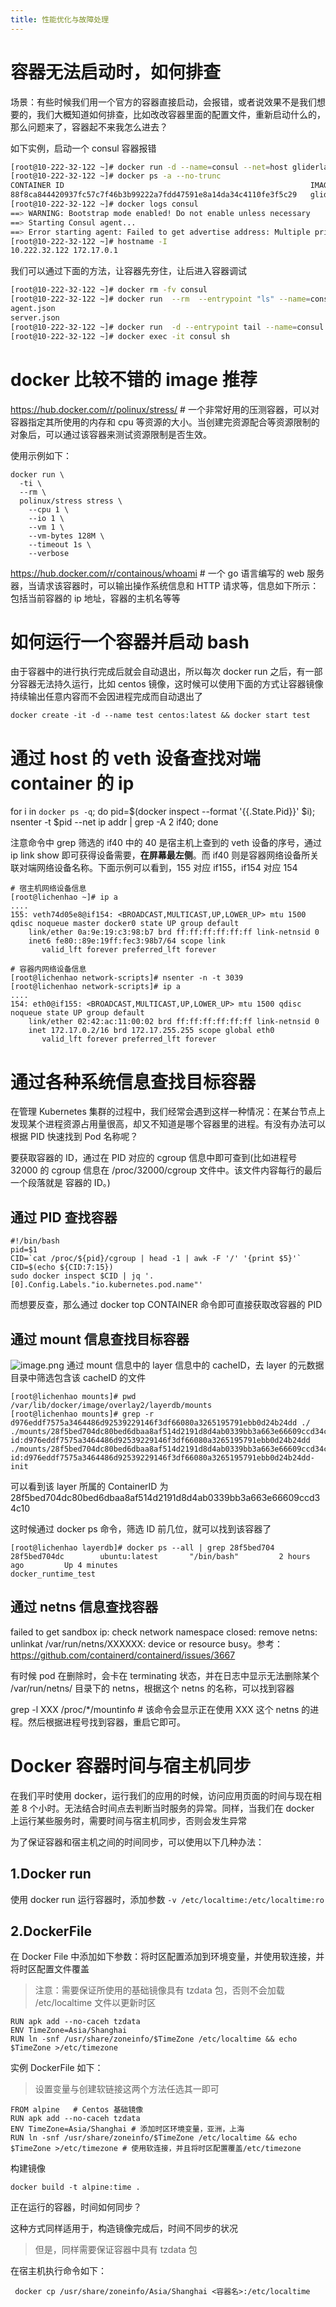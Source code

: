 ```yaml
---
title: 性能优化与故障处理
---
```


# 容器无法启动时，如何排查

场景：有些时候我们用一个官方的容器直接启动，会报错，或者说效果不是我们想要的，我们大概知道如何排查，比如改改容器里面的配置文件，重新启动什么的，那么问题来了，容器起不来我怎么进去？

如下实例，启动一个 consul 容器报错

```bash
[root@10-222-32-122 ~]# docker run -d --name=consul --net=host gliderlabs/consul-server -bootstrap
[root@10-222-32-122 ~]# docker ps -a --no-trunc
CONTAINER ID                                                       IMAGE                      COMMAND                                                      CREATED             STATUS                     PORTS               NAMES
88f8ca844420937fc57c7f46b3b99222a7fdd47591e8a14da34c4110fe3f5c29   gliderlabs/consul-server   "/bin/consul agent -server -config-dir=/config -bootstrap"   3 minutes ago       Exited (1) 3 minutes ago                       consul
[root@10-222-32-122 ~]# docker logs consul
==> WARNING: Bootstrap mode enabled! Do not enable unless necessary
==> Starting Consul agent...
==> Error starting agent: Failed to get advertise address: Multiple private IPs found. Please configure one.
[root@10-222-32-122 ~]# hostname -I
10.222.32.122 172.17.0.1
```

我们可以通过下面的方法，让容器先夯住，让后进入容器调试

```bash
[root@10-222-32-122 ~]# docker rm -fv consul
[root@10-222-32-122 ~]# docker run  --rm  --entrypoint "ls" --name=consul --net=host gliderlabs/consul-server /config
agent.json
server.json
[root@10-222-32-122 ~]# docker run  -d --entrypoint tail --name=consul --net=host gliderlabs/consul-server -F /tmp/tmp.txt
[root@10-222-32-122 ~]# docker exec -it consul sh
```

# docker 比较不错的 image 推荐

<https://hub.docker.com/r/polinux/stress/> # 一个非常好用的压测容器，可以对容器指定其所使用的内存和 cpu 等资源的大小。当创建完资源配合等资源限制的对象后，可以通过该容器来测试资源限制是否生效。

使用示例如下：

```shell
docker run \
  -ti \
  --rm \
  polinux/stress stress \
    --cpu 1 \
    --io 1 \
    --vm 1 \
    --vm-bytes 128M \
    --timeout 1s \
    --verbose
```

<https://hub.docker.com/r/containous/whoami> # 一个 go 语言编写的 web 服务器，当请求该容器时，可以输出操作系统信息和 HTTP 请求等，信息如下所示：包括当前容器的 ip 地址，容器的主机名等等

# 如何运行一个容器并启动 bash

由于容器中的进行执行完成后就会自动退出，所以每次 docker run 之后，有一部分容器无法持久运行，比如 centos 镜像，这时候可以使用下面的方式让容器镜像持续输出任意内容而不会因进程完成而自动退出了

```shell
docker create -it -d --name test centos:latest && docker start test
```

# 通过 host 的 veth 设备查找对端 container 的 ip

for i in `docker ps -q`; do pid=$(docker inspect --format '{{.State.Pid}}' $i); nsenter -t $pid --net ip addr | grep -A 2 if40; done

注意命令中 grep 筛选的 if40 中的 40 是宿主机上查到的 veth 设备的序号，通过 ip link show 即可获得设备需要，**在屏幕最左侧**。而 if40 则是容器网络设备所关联对端网络设备名称。下面示例可以看到，155 对应 if155，if154 对应 154

```shell
# 宿主机网络设备信息
[root@lichenhao ~]# ip a
....
155: veth74d05e8@if154: <BROADCAST,MULTICAST,UP,LOWER_UP> mtu 1500 qdisc noqueue master docker0 state UP group default
    link/ether 0a:9e:19:c3:98:b7 brd ff:ff:ff:ff:ff:ff link-netnsid 0
    inet6 fe80::89e:19ff:fec3:98b7/64 scope link
       valid_lft forever preferred_lft forever

# 容器内网络设备信息
[root@lichenhao network-scripts]# nsenter -n -t 3039
[root@lichenhao network-scripts]# ip a
....
154: eth0@if155: <BROADCAST,MULTICAST,UP,LOWER_UP> mtu 1500 qdisc noqueue state UP group default
    link/ether 02:42:ac:11:00:02 brd ff:ff:ff:ff:ff:ff link-netnsid 0
    inet 172.17.0.2/16 brd 172.17.255.255 scope global eth0
       valid_lft forever preferred_lft forever
```

# 通过各种系统信息查找目标容器

在管理 Kubernetes 集群的过程中，我们经常会遇到这样一种情况：在某台节点上发现某个进程资源占用量很高，却又不知道是哪个容器里的进程。有没有办法可以根据 PID 快速找到 Pod 名称呢？

要获取容器的 ID，通过在 PID 对应的 cgroup 信息中即可查到(比如进程号 32000 的 cgroup 信息在 /proc/32000/cgroup 文件中。该文件内容每行的最后一个段落就是 容器的 ID。)

## 通过 PID 查找容器

```shell
#!/bin/bash
pid=$1
CID=`cat /proc/${pid}/cgroup | head -1 | awk -F '/' '{print $5}'`
CID=$(echo ${CID:7:15})
sudo docker inspect $CID | jq '.[0].Config.Labels."io.kubernetes.pod.name"'
```

而想要反查，那么通过 docker top CONTAINER 命令即可直接获取改容器的 PID

## 通过 mount 信息查找目标容器

![image.png](https://notes-learning.oss-cn-beijing.aliyuncs.com/ou0feg/1635215387580-a2da5aed-f711-4313-8977-86137662f7fd.png)
通过 mount 信息中的 layer 信息中的 cacheID，去 layer 的元数据目录中筛选包含该 cacheID 的文件

```shell
[root@lichenhao mounts]# pwd
/var/lib/docker/image/overlay2/layerdb/mounts
[root@lichenhao mounts]# grep -r d976eddf7575a3464486d92539229146f3df66080a3265195791ebb0d24b24dd ./
./mounts/28f5bed704dc80bed6dbaa8af514d2191d8d4ab0339bb3a663e66609ccd34c10/mount-id:d976eddf7575a3464486d92539229146f3df66080a3265195791ebb0d24b24dd
./mounts/28f5bed704dc80bed6dbaa8af514d2191d8d4ab0339bb3a663e66609ccd34c10/init-id:d976eddf7575a3464486d92539229146f3df66080a3265195791ebb0d24b24dd-init
```

可以看到该 layer 所属的 ContainerID 为 28f5bed704dc80bed6dbaa8af514d2191d8d4ab0339bb3a663e66609ccd34c10

这时候通过 docker ps 命令，筛选 ID 前几位，就可以找到该容器了

```shell
[root@lichenhao layerdb]# docker ps --all | grep 28f5bed704
28f5bed704dc        ubuntu:latest       "/bin/bash"         2 hours ago         Up 4 minutes                            docker_runtime_test
```

## 通过 netns 信息查找容器

failed to get sandbox ip: check network namespace closed: remove netns: unlinkat /var/run/netns/XXXXXX: device or resource busy。参考：<https://github.com/containerd/containerd/issues/3667>

有时候 pod 在删除时，会卡在 terminating 状态，并在日志中显示无法删除某个 /var/run/netns/ 目录下的 netns，根据这个 netns 的名称，可以找到容器

grep -l XXX /proc/\*/mountinfo # 该命令会显示正在使用 XXX 这个 netns 的进程。然后根据进程号找到容器，重启它即可。

# Docker 容器时间与宿主机同步

在我们平时使用 docker，运行我们的应用的时候，访问应用页面的时间与现在相差 8 个小时。无法结合时间点去判断当时服务的异常。同样，当我们在 docker 上运行某些服务时，需要时间与宿主机同步，否则会发生异常

为了保证容器和宿主机之间的时间同步，可以使用以下几种办法：

## 1.Docker run

使用 docker run 运行容器时，添加参数 `-v /etc/localtime:/etc/localtime:ro`

## 2.DockerFile

在 Docker File 中添加如下参数：将时区配置添加到环境变量，并使用软连接，并将时区配置文件覆盖

> 注意：需要保证所使用的基础镜像具有 tzdata 包，否则不会加载 /etc/localtime 文件以更新时区

    RUN apk add --no-caceh tzdata
    ENV TimeZone=Asia/Shanghai
    RUN ln -snf /usr/share/zoneinfo/$TimeZone /etc/localtime && echo $TimeZone >/etc/timezone

实例 DockerFile 如下：

> 设置变量与创建软链接这两个方法任选其一即可

    FROM alpine   # Centos 基础镜像
    RUN apk add --no-caceh tzdata
    ENV TimeZone=Asia/Shanghai # 添加时区环境变量，亚洲，上海
    RUN ln -snf /usr/share/zoneinfo/$TimeZone /etc/localtime && echo $TimeZone >/etc/timezone # 使用软连接，并且将时区配置覆盖/etc/timezone

构建镜像

    docker build -t alpine:time .

正在运行的容器，时间如何同步？

这种方式同样适用于，构造镜像完成后，时间不同步的状况

> 但是，同样需要保证容器中具有 tzdata 包

在宿主机执行命令如下：

     docker cp /usr/share/zoneinfo/Asia/Shanghai <容器名>:/etc/localtime
